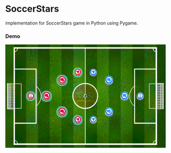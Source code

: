 # SoccerStars

implementation for SoccerStars game in Python using Pygame. 


### Demo
![til](https://raw.githubusercontent.com/MEgooneh/SoccerStarsGame/master/demo.gif)
